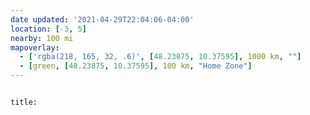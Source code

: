 ```yaml
---
date updated: '2021-04-29T22:04:06-04:00'
location: [-3, 5]
nearby: 100 mi
mapoverlay: 
  - ['rgba(218, 165, 32, .6)', [48.23875, 10.37595], 1000 km, ""]
  - [green, [48.23875, 10.37595], 100 km, "Home Zone"]
---
```


```ad-battle

```

```ad-battle
title: 

```

